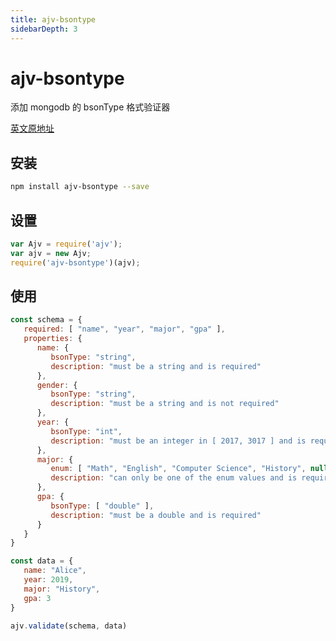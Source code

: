 ```yaml
---
title: ajv-bsontype
sidebarDepth: 3
---
```


# ajv-bsontype

添加 mongodb 的 bsonType 格式验证器

[英文原地址](https://github.com/BoLaMN/ajv-bsontype)

## 安装

```bash
npm install ajv-bsontype --save
```

## 设置

```js
var Ajv = require('ajv');
var ajv = new Ajv;
require('ajv-bsontype')(ajv);
```

## 使用

```js
const schema = {
   required: [ "name", "year", "major", "gpa" ],
   properties: {
      name: {
         bsonType: "string",
         description: "must be a string and is required"
      },
      gender: {
         bsonType: "string",
         description: "must be a string and is not required"
      },
      year: {
         bsonType: "int",
         description: "must be an integer in [ 2017, 3017 ] and is required"
      },
      major: {
         enum: [ "Math", "English", "Computer Science", "History", null ],
         description: "can only be one of the enum values and is required"
      },
      gpa: {
         bsonType: [ "double" ],
         description: "must be a double and is required"
      }
   }
}

const data = {
   name: "Alice",
   year: 2019,
   major: "History",
   gpa: 3
}

ajv.validate(schema, data)
```


















